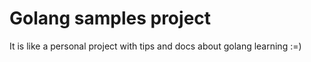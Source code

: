 # Golang samples project

It is like a personal project with tips and docs about golang learning :=)
